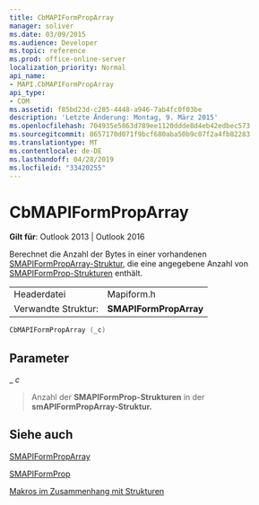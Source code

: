 ```yaml
---
title: CbMAPIFormPropArray
manager: soliver
ms.date: 03/09/2015
ms.audience: Developer
ms.topic: reference
ms.prod: office-online-server
localization_priority: Normal
api_name:
- MAPI.CbMAPIFormPropArray
api_type:
- COM
ms.assetid: f85bd23d-c285-4448-a946-7ab4fc0f03be
description: 'Letzte Änderung: Montag, 9. März 2015'
ms.openlocfilehash: 704935e5863d789ee1120ddde8d4eb42edbec573
ms.sourcegitcommit: 8657170d071f9bcf680aba50b9c07f2a4fb82283
ms.translationtype: MT
ms.contentlocale: de-DE
ms.lasthandoff: 04/28/2019
ms.locfileid: "33420255"
---
```

# <a name="cbmapiformproparray"></a>CbMAPIFormPropArray

  
  
**Gilt für**: Outlook 2013 | Outlook 2016 
  
Berechnet die Anzahl der Bytes in einer vorhandenen [SMAPIFormPropArray-Struktur,](smapiformproparray.md) die eine angegebene Anzahl von [SMAPIFormProp-Strukturen](smapiformprop.md) enthält. 
  
|||
|:-----|:-----|
|Headerdatei  <br/> |Mapiform.h  <br/> |
|Verwandte Struktur:  <br/> |**SMAPIFormPropArray** <br/> |
   
```cpp
CbMAPIFormPropArray (_c)
```

## <a name="parameters"></a>Parameter

 _ _c_
  
> Anzahl der **SMAPIFormProp-Strukturen** in der **smAPIFormPropArray-Struktur.** 
    
## <a name="see-also"></a>Siehe auch



[SMAPIFormPropArray](smapiformproparray.md)
  
[SMAPIFormProp](smapiformprop.md)


[Makros im Zusammenhang mit Strukturen](macros-related-to-structures.md)

